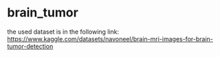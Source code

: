 # brain_tumor
the used dataset is in the following link:
https://www.kaggle.com/datasets/navoneel/brain-mri-images-for-brain-tumor-detection
